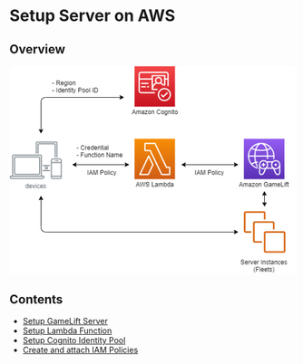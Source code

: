# Setup Server on AWS

## Overview
<img src="./Overview.png">

## Contents
- [Setup GameLift Server](./03A_GameLift/README.md)
- [Setup Lambda Function](./03B_Lambda/README.md)
- [Setup Cognito Identity Pool](./03C_Cognito/README.md)
- [Create and attach IAM Policies](./03D_IAM/README.md)
